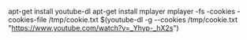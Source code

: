 apt-get install youtube-dl
apt-get install mplayer
mplayer -fs -cookies -cookies-file /tmp/cookie.txt $(youtube-dl -g --cookies /tmp/cookie.txt "https://www.youtube.com/watch?v=_Yhyp-_hX2s")
